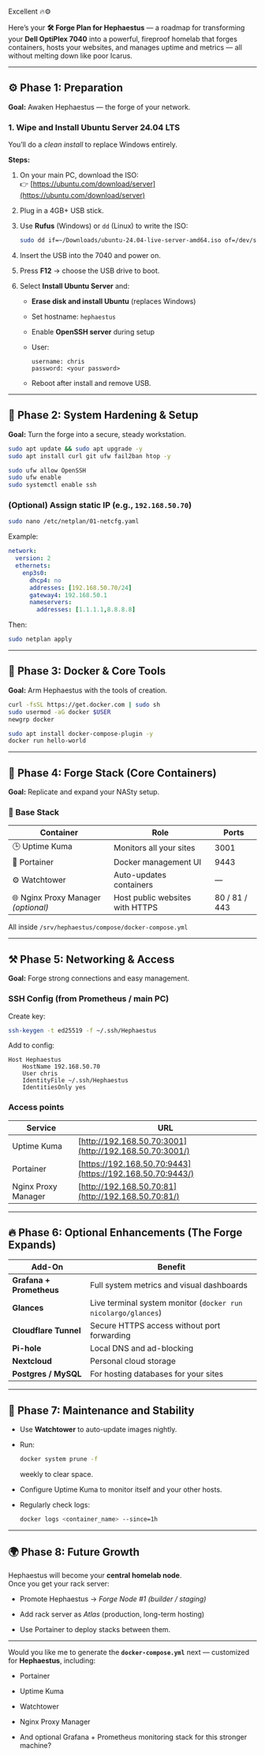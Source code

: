 Excellent 🔥⚙️

Here’s your **🛠️ Forge Plan for Hephaestus** — a roadmap for transforming your **Dell OptiPlex 7040** into a powerful, fireproof homelab that forges containers, hosts your websites, and manages uptime and metrics — all without melting down like poor Icarus.

---

## ⚙️ **Phase 1: Preparation**

**Goal:** Awaken Hephaestus — the forge of your network.

### 1. Wipe and Install Ubuntu Server 24.04 LTS

You’ll do a _clean install_ to replace Windows entirely.

**Steps:**

1. On your main PC, download the ISO:  
    👉 [https://ubuntu.com/download/server](https://ubuntu.com/download/server)
    
2. Plug in a 4GB+ USB stick.
    
3. Use **Rufus** (Windows) or `dd` (Linux) to write the ISO:
    
    ```bash
    sudo dd if=~/Downloads/ubuntu-24.04-live-server-amd64.iso of=/dev/sdX bs=4M status=progress
    ```
    
4. Insert the USB into the 7040 and power on.
    
5. Press **F12** → choose the USB drive to boot.
    
6. Select **Install Ubuntu Server** and:
    
    - **Erase disk and install Ubuntu** (replaces Windows)
        
    - Set hostname: `hephaestus`
        
    - Enable **OpenSSH server** during setup
        
    - User:
        
        ```
        username: chris
        password: <your password>
        ```
        
    - Reboot after install and remove USB.
        

---

## 🔐 **Phase 2: System Hardening & Setup**

**Goal:** Turn the forge into a secure, steady workstation.

```bash
sudo apt update && sudo apt upgrade -y
sudo apt install curl git ufw fail2ban htop -y

sudo ufw allow OpenSSH
sudo ufw enable
sudo systemctl enable ssh
```

### (Optional) Assign static IP (e.g., `192.168.50.70`)

```bash
sudo nano /etc/netplan/01-netcfg.yaml
```

Example:

```yaml
network:
  version: 2
  ethernets:
    enp3s0:
      dhcp4: no
      addresses: [192.168.50.70/24]
      gateway4: 192.168.50.1
      nameservers:
        addresses: [1.1.1.1,8.8.8.8]
```

Then:

```bash
sudo netplan apply
```

---

## 🧰 **Phase 3: Docker & Core Tools**

**Goal:** Arm Hephaestus with the tools of creation.

```bash
curl -fsSL https://get.docker.com | sudo sh
sudo usermod -aG docker $USER
newgrp docker

sudo apt install docker-compose-plugin -y
docker run hello-world
```

---

## 🧱 **Phase 4: Forge Stack (Core Containers)**

**Goal:** Replicate and expand your NASty setup.

### 🧩 Base Stack

|Container|Role|Ports|
|---|---|---|
|🕒 Uptime Kuma|Monitors all your sites|3001|
|🧭 Portainer|Docker management UI|9443|
|⚙️ Watchtower|Auto-updates containers|—|
|🌐 Nginx Proxy Manager _(optional)_|Host public websites with HTTPS|80 / 81 / 443|

All inside `/srv/hephaestus/compose/docker-compose.yml`

---

## ⚒️ **Phase 5: Networking & Access**

**Goal:** Forge strong connections and easy management.

### SSH Config (from Prometheus / main PC)

Create key:

```bash
ssh-keygen -t ed25519 -f ~/.ssh/Hephaestus
```

Add to config:

```
Host Hephaestus
    HostName 192.168.50.70
    User chris
    IdentityFile ~/.ssh/Hephaestus
    IdentitiesOnly yes
```

### Access points

|Service|URL|
|---|---|
|Uptime Kuma|[http://192.168.50.70:3001](http://192.168.50.70:3001/)|
|Portainer|[https://192.168.50.70:9443](https://192.168.50.70:9443/)|
|Nginx Proxy Manager|[http://192.168.50.70:81](http://192.168.50.70:81/)|

---

## 🔥 **Phase 6: Optional Enhancements (The Forge Expands)**

|Add-On|Benefit|
|---|---|
|**Grafana + Prometheus**|Full system metrics and visual dashboards|
|**Glances**|Live terminal system monitor (`docker run nicolargo/glances`)|
|**Cloudflare Tunnel**|Secure HTTPS access without port forwarding|
|**Pi-hole**|Local DNS and ad-blocking|
|**Nextcloud**|Personal cloud storage|
|**Postgres / MySQL**|For hosting databases for your sites|

---

## 🧠 **Phase 7: Maintenance and Stability**

- Use **Watchtower** to auto-update images nightly.
    
- Run:
    
    ```bash
    docker system prune -f
    ```
    
    weekly to clear space.
    
- Configure Uptime Kuma to monitor itself and your other hosts.
    
- Regularly check logs:
    
    ```bash
    docker logs <container_name> --since=1h
    ```
    

---

## 🌍 **Phase 8: Future Growth**

Hephaestus will become your **central homelab node**.  
Once you get your rack server:

- Promote Hephaestus → _Forge Node #1 (builder / staging)_
    
- Add rack server as _Atlas_ (production, long-term hosting)
    
- Use Portainer to deploy stacks between them.
    

---

Would you like me to generate the **`docker-compose.yml`** next — customized for **Hephaestus**, including:

- Portainer
    
- Uptime Kuma
    
- Watchtower
    
- Nginx Proxy Manager
    
- And optional Grafana + Prometheus monitoring stack for this stronger machine?